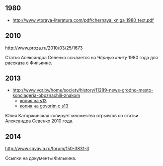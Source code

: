 ## 1980

* http://www.vtoraya-literatura.com/pdf/chernaya_kniga_1980_text.pdf

## 2010

http://www.proza.ru/2010/03/25/1673

Статья Александра Севенко ссылается на _Чёрную книгу_ 1980 года для рассказа о Филькине.

## 2013

* http://www.vgr.by/home/society/history/11289-news-grodno-mesto-konclageria-oboznachili-znakom
  * [копия на s13](http://s13.ru/archives/56905)
  * [копия на govorim с s13](http://govorim.by/grodnenskaya-oblast/grodno/novosti-grodno/88328-mesto-massovoy-gibeli-voennoplennyh-i-mirnyh-zhiteley-v-grodno-oboznachili-ukazatelem.html)

Юлия Каторжинская копирует множество отрывков со статьи Александра Севенко 2010 года.

## 2014

http://www.sgvavia.ru/forum/150-3831-3

Ссылки на документы Филькина.
